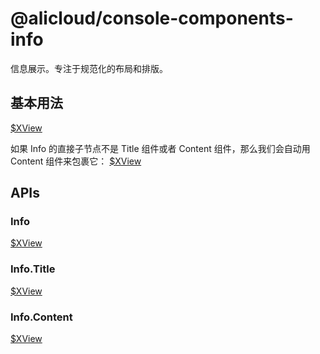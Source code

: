 # @alicloud/console-components-info

信息展示。专注于规范化的布局和排版。

## 基本用法

[$XView](https://xconsole.aliyun-inc.com/demo-playground?consoleOSId=console-components-info-docs&entryKey=basic/index)

如果 Info 的直接子节点不是 Title 组件或者 Content 组件，那么我们会自动用 Content 组件来包裹它：
[$XView](https://xconsole.aliyun-inc.com/demo-playground?consoleOSId=console-components-info-docs&entryKey=renderChildren/index)

## APIs

### Info

[$XView](https://xconsole.aliyun-inc.com/demo-playground?consoleOSId=console-components-info-docs&entryKey=types/IInfoProps)

### Info.Title

[$XView](https://xconsole.aliyun-inc.com/demo-playground?consoleOSId=console-components-info-docs&entryKey=types/ITitleProps)

### Info.Content

[$XView](https://xconsole.aliyun-inc.com/demo-playground?consoleOSId=console-components-info-docs&entryKey=types/IContentProps)
